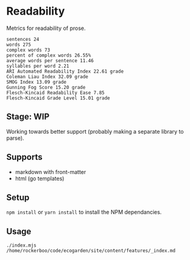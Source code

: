 # Readability

Metrics for readability of prose.

```
sentences 24
words 275
complex words 73
percent of complex words 26.55%
average words per sentence 11.46
syllables per word 2.21
ARI Automated Readability Index 22.61 grade
Coleman Liau Index 32.09 grade
SMOG Index 13.09 grade
Gunning Fog Score 15.20 grade
Flesch-Kincaid Readability Ease 7.85
Flesch-Kincaid Grade Level 15.01 grade
```

## Stage: WIP

Working towards better support (probably making a separate library to parse).

## Supports

- markdown with front-matter
- html (go templates)

## Setup

`npm install` or `yarn install` to install the NPM dependancies.

## Usage

`./index.mjs /home/rockerboo/code/ecogarden/site/content/features/_index.md`

